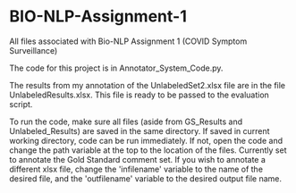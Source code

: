 # BIO-NLP-Assignment-1
All files associated with Bio-NLP Assignment 1 (COVID Symptom Surveillance) 

The code for this project is in Annotator_System_Code.py.

The results from my annotation of the UnlabeledSet2.xlsx file are in the file UnlabeledResults.xlsx. This file is ready to be passed to the evaluation script.

To run the code, make sure all files (aside from GS_Results and Unlabeled_Results) are saved in the same directory. If saved in current working directory, code can be run immediately. If not, open the code and change the path variable at the top to the location of the files. Currently set to annotate the Gold Standard comment set. If you wish to annotate a different xlsx file, change the 'infilename' variable to the name of the desired file, and the 'outfilename' variable to the desired output file name. 
